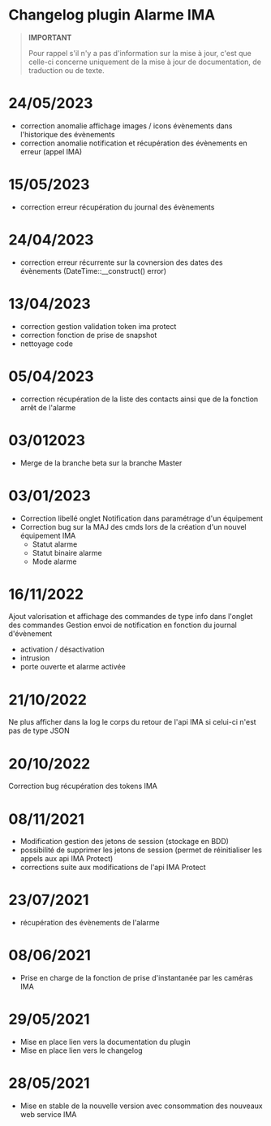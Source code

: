 # Changelog plugin Alarme IMA

>**IMPORTANT**
>
>Pour rappel s'il n'y a pas d'information sur la mise à jour, c'est que celle-ci concerne uniquement de la mise à jour de documentation, de traduction ou de texte.
# 24/05/2023
- correction anomalie affichage images / icons évènements dans l'historique des évènements
- correction anomalie notification et récupération des évènements en erreur (appel IMA)

# 15/05/2023
- correction erreur récupération du journal des évènements
 
# 24/04/2023
- correction erreur récurrente sur la covnersion des dates des évènements (DateTime::__construct() error)

# 13/04/2023
- correction gestion validation token ima protect
- correction fonction de prise de snapshot
- nettoyage code

# 05/04/2023
- correction récupération de la liste des contacts ainsi que de la fonction arrêt de l'alarme 

# 03/012023
- Merge de la branche beta sur la branche Master

# 03/01/2023
- Correction libellé onglet Notification dans paramétrage d'un équipement
- Correction bug sur la MAJ des cmds lors de la création d'un nouvel équipement IMA 
   *  Statut alarme
   *  Statut binaire alarme
   *  Mode alarme

# 16/11/2022
Ajout valorisation et affichage des commandes de type info dans l'onglet des commandes
Gestion envoi de notification en fonction du journal d'évènement

* activation / désactivation
* intrusion
* porte ouverte et alarme activée

# 21/10/2022
Ne plus afficher dans la log le corps du retour de l'api IMA si celui-ci n'est pas de type JSON

# 20/10/2022
Correction bug récupération des tokens IMA

# 08/11/2021
- Modification gestion des jetons de session (stockage en BDD)
- possibilité de supprimer les jetons de session (permet de réinitialiser les appels aux api IMA Protect)
- corrections suite aux modifications de l'api IMA Protect

# 23/07/2021
- récupération des évènements de l'alarme

# 08/06/2021
- Prise en charge de la fonction de prise d'instantanée par les caméras IMA

# 29/05/2021
- Mise en place lien vers la documentation du plugin
- Mise en place lien vers le changelog

# 28/05/2021
- Mise en stable de la nouvelle version avec consommation des nouveaux web service IMA
